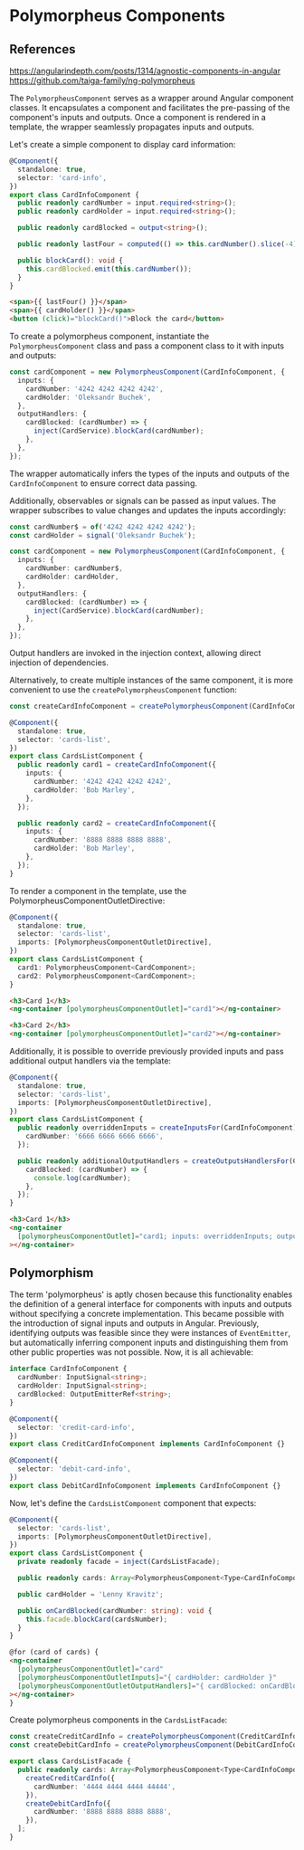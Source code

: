 # Polymorpheus Components

## References

https://angularindepth.com/posts/1314/agnostic-components-in-angular
https://github.com/taiga-family/ng-polymorpheus

The `PolymorpheusComponent` serves as a wrapper around Angular component classes. It encapsulates a component and facilitates the pre-passing of the component's inputs and outputs. Once a component is rendered in a template, the wrapper seamlessly propagates inputs and outputs.

Let's create a simple component to display card information:

```ts
@Component({
  standalone: true,
  selector: 'card-info',
})
export class CardInfoComponent {
  public readonly cardNumber = input.required<string>();
  public readonly cardHolder = input.required<string>();

  public readonly cardBlocked = output<string>();

  public readonly lastFour = computed(() => this.cardNumber().slice(-4));

  public blockCard(): void {
    this.cardBlocked.emit(this.cardNumber());
  }
}
```

```html
<span>{{ lastFour() }}</span>
<span>{{ cardHolder() }}</span>
<button (click)="blockCard()">Block the card</button>
```

To create a polymorpheus component, instantiate the `PolymorpheusComponent` class and pass a component class to it with inputs and outputs:

```ts
const cardComponent = new PolymorpheusComponent(CardInfoComponent, {
  inputs: {
    cardNumber: '4242 4242 4242 4242',
    cardHolder: 'Oleksandr Buchek',
  },
  outputHandlers: {
    cardBlocked: (cardNumber) => {
      inject(CardService).blockCard(cardNumber);
    },
  },
});
```

The wrapper automatically infers the types of the inputs and outputs of the `CardInfoComponent` to ensure correct data passing.

Additionally, observables or signals can be passed as input values. The wrapper subscribes to value changes and updates the inputs accordingly:

```ts
const cardNumber$ = of('4242 4242 4242 4242');
const cardHolder = signal('Oleksandr Buchek');

const cardComponent = new PolymorpheusComponent(CardInfoComponent, {
  inputs: {
    cardNumber: cardNumber$,
    cardHolder: cardHolder,
  },
  outputHandlers: {
    cardBlocked: (cardNumber) => {
      inject(CardService).blockCard(cardNumber);
    },
  },
});
```

Output handlers are invoked in the injection context, allowing direct injection of dependencies.

Alternatively, to create multiple instances of the same component, it is more convenient to use the `createPolymorpheusComponent` function:

```ts
const createCardInfoComponent = createPolymorpheusComponent(CardInfoComponent);

@Component({
  standalone: true,
  selector: 'cards-list',
})
export class CardsListComponent {
  public readonly card1 = createCardInfoComponent({
    inputs: {
      cardNumber: '4242 4242 4242 4242',
      cardHolder: 'Bob Marley',
    },
  });

  public readonly card2 = createCardInfoComponent({
    inputs: {
      cardNumber: '8888 8888 8888 8888',
      cardHolder: 'Bob Marley',
    },
  });
}
```

To render a component in the template, use the PolymorpheusComponentOutletDirective:

```ts
@Component({
  standalone: true,
  selector: 'cards-list',
  imports: [PolymorpheusComponentOutletDirective],
})
export class CardsListComponent {
  card1: PolymorpheusComponent<CardComponent>;
  card2: PolymorpheusComponent<CardComponent>;
}
```

```html
<h3>Card 1</h3>
<ng-container [polymorpheusComponentOutlet]="card1"></ng-container>

<h3>Card 2</h3>
<ng-container [polymorpheusComponentOutlet]="card2"></ng-container>
```

Additionally, it is possible to override previously provided inputs and pass additional output handlers via the template:

```ts
@Component({
  standalone: true,
  selector: 'cards-list',
  imports: [PolymorpheusComponentOutletDirective],
})
export class CardsListComponent {
  public readonly overriddenInputs = createInputsFor(CardInfoComponent)({
    cardNumber: '6666 6666 6666 6666',
  });

  public readonly additionalOutputHandlers = createOutputsHandlersFor(CardInfoComponent)({
    cardBlocked: (cardNumber) => {
      console.log(cardNumber);
    },
  });
}
```

```html
<h3>Card 1</h3>
<ng-container
  [polymorpheusComponentOutlet]="card1; inputs: overriddenInputs; outputsHandlers: additionalOutputHandlers"
></ng-container>
```

## Polymorphism

The term 'polymorpheus' is aptly chosen because this functionality enables the definition of a general interface for components with inputs and outputs without specifying a concrete implementation. This became possible with the introduction of signal inputs and outputs in Angular. Previously, identifying outputs was feasible since they were instances of `EventEmitter`, but automatically inferring component inputs and distinguishing them from other public properties was not possible. Now, it is all achievable:

```ts
interface CardInfoComponent {
  cardNumber: InputSignal<string>;
  cardHolder: InputSignal<string>;
  cardBlocked: OutputEmitterRef<string>;
}

@Component({
  selector: 'credit-card-info',
})
export class CreditCardInfoComponent implements CardInfoComponent {}

@Component({
  selector: 'debit-card-info',
})
export class DebitCardInfoComponent implements CardInfoComponent {}
```

Now, let's define the `CardsListComponent` component that expects:

```ts
@Component({
  selector: 'cards-list',
  imports: [PolymorpheusComponentOutletDirective],
})
export class CardsListComponent {
  private readonly facade = inject(CardsListFacade);

  public readonly cards: Array<PolymorpheusComponent<Type<CardInfoComponent>>> = this.facade.cards;

  public cardHolder = 'Lenny Kravitz';

  public onCardBlocked(cardNumber: string): void {
    this.facade.blockCard(cardsNumber);
  }
}
```

```html
@for (card of cards) {
<ng-container
  [polymorpheusComponentOutlet]="card"
  [polymorpheusComponentOutletInputs]="{ cardHolder: cardHolder }"
  [polymorpheusComponentOutletOutputHandlers]="{ cardBlocked: onCardBlocked }"
></ng-container>
}
```

Create polymorpheus components in the `CardsListFacade`:

```ts
const createCreditCardInfo = createPolymorpheusComponent(CreditCardInfoComponent);
const createDebitCardInfo = createPolymorpheusComponent(DebitCardInfoComponent);

export class CardsListFacade {
  public readonly cards: Array<PolymorpheusComponent<Type<CardInfoComponent>>> = [
    createCreditCardInfo({
      cardNumber: '4444 4444 4444 44444',
    }),
    createDebitCardInfo({
      cardNumber: '8888 8888 8888 8888',
    }),
  ];
}
```
